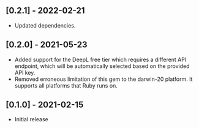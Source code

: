 ## [0.2.1] - 2022-02-21
- Updated dependencies.

## [0.2.0] - 2021-05-23
- Added support for the DeepL free tier which requires a different API endpoint, which will be automatically selected based on the provided API key.
- Removed erroneous limitation of this gem to the darwin-20 platform. It supports all platforms that Ruby runs on.

## [0.1.0] - 2021-02-15

- Initial release
